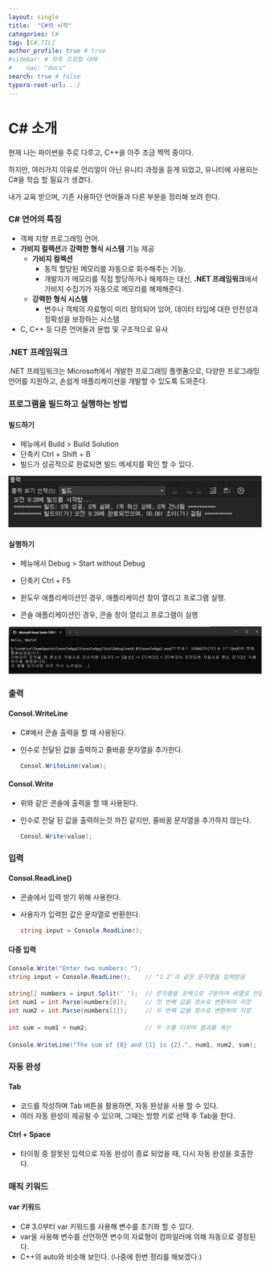 ```yaml
---
layout: single
title:  "C#의 시작"
categories: C#
tag: [C#,TIL]
author_profile: true # true
#sidebar: # 좌측 프로필 대체
#    nav: "docs"
search: true # false
typora-root-url: ../
---
```


# C# 소개

현재 나는 파이썬을 주로 다루고, C++을 아주 조금 찍먹 중이다.

하지만, 여러가지 이유로 언리얼이 아닌 유니티 과정을 듣게 되었고,
유니티에 사용되는 C#을 학습 할 필요가 생겼다.

내가 교육 받으며, 기존 사용하던 언어들과 다른 부분을 정리해 보려 한다.





### C# 언어의 특징

- 객체 지향 프로그래밍 언어.
- **가비지 컬렉션**과 **강력한 형식 시스템** 기능 제공
  - **가비지 컬렉션**
    - 동적 할당된 메모리를 자동으로 회수해주는 기능.
    - 개발자가 메모리를 직접 할당하거나 해제하는 대신,
      **.NET 프레임워크**에서 가비지 수집기가 자동으로 메모리를 해제해준다.
  - **강력한 형식 시스템**
    - 변수나 객체의 자료형이 미리 정의되어 있어, 
      데이터 타입에 대한 안전성과 정확성을 보장하는 시스템
- C, C++ 등 다른 언어들과 문법 및 구조적으로 유사



### .NET 프레임워크

.NET 프레임워크는 Microsoft에서 개발한 프로그래밍 플랫폼으로,
다양한 프로그래밍 언어를 지원하고, 손쉽게 애플리케이션을 개발할 수 있도록 도와준다.



### 프로그램을 빌드하고 실행하는 방법

#### 빌드하기

- 메뉴에서 Build > Build Solution
- 단축키 Ctrl + Shift + B
- 빌드가 성공적으로 완료되면 빌드 메세지를 확인 할 수 있다.

![image-20250127092928466](/images/2025-01-27-0001/image-20250127092928466.png)

#### 실행하기

- 메뉴에서 Debug > Start without Debug

- 단축키 Ctrl + F5

- 윈도우 애플리케이션인 경우, 애플리케이션 창이 열리고 프로그램 실행.

- 콘솔 애플리케이션인 경우, 콘솔 창이 열리고 프로그램이 실행

![image-20250127093050936](/images/2025-01-27-0001/image-20250127093050936.png)



### 출력

#### Consol.WriteLine

- C#에서 콘솔 출력을 할 때 사용된다.

- 인수로 전달된 값을 출력하고 줄바꿈 문자열을 추가한다.

  ``` csharp
  Consol.WriteLine(value);
  ```

  

#### Consol.Write

- 위와 같은 콘솔에 출력을 할 때 사용된다.

- 인수로 전달 된 값을 출력하는것 까진 같지만, 줄바꿈 문자열을 추가하지 않는다.

  ``` csharp
  Consol.Write(value);
  ```



### 입력

#### Consol.ReadLine()

- 콘솔에서 입력 받기 위해 사용한다.

- 사용자가 입력한 값은 문자열로 반환한다.

  ``` csharp
  string input = Console.ReadLine();
  ```

#### 다중 입력

``` csharp
Console.Write("Enter two numbers: ");
string input = Console.ReadLine();    // "1 2"과 같은 문자열을 입력받음

string[] numbers = input.Split(' ');  // 문자열을 공백으로 구분하여 배열로 만듦
int num1 = int.Parse(numbers[0]);     // 첫 번째 값을 정수로 변환하여 저장
int num2 = int.Parse(numbers[1]);     // 두 번째 값을 정수로 변환하여 저장

int sum = num1 + num2;                // 두 수를 더하여 결과를 계산

Console.WriteLine("The sum of {0} and {1} is {2}.", num1, num2, sum);
```



### 자동 완성

#### Tab

- 코드를 작성하며 Tab 버튼을 활용하면, 자동 완성을 사용 할 수 있다.
- 여러 자동 완성이 제공될 수 있으며, 그때는 방향 키로 선택 후 Tab을 한다.

#### Ctrl + Space

- 타이핑 중 잘못된 입력으로 자동 완성이 종료 되었을 때, 다시 자동 완성을 호출한다.



### 매직 키워드

#### var 키워드

- C# 3.0부터 var 키워드를 사용해 변수를 초기화 할 수 있다.
- var을 사용해 변수를 선언하면 변수의 자료형이 컴파일러에 의해 자동으로 결정된다.
- C++의 auto와 비슷해 보인다. (나중에 한번 정리를 해보겠다.)

